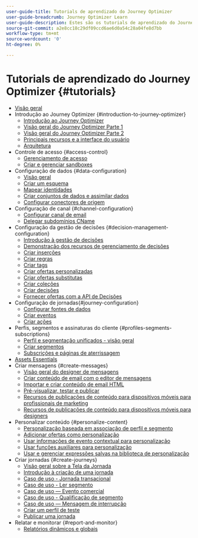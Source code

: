 ```yaml
---
user-guide-title: Tutorials de aprendizado do Journey Optimizer
user-guide-breadcrumb: Journey Optimizer Learn
user-guide-description: Estes são os tutorials de aprendizado do Journey Optimizer.
source-git-commit: a2e8cc18c29df09ccd6ae6d0a54c28a04fe8d7bb
workflow-type: tm+mt
source-wordcount: '0'
ht-degree: 0%

---
```



# Tutorials de aprendizado do Journey Optimizer {#tutorials}

+ [Visão geral](/help/overview.md)
+ Introdução ao Journey Optimizer {#introduction-to-journey-optimizer}
   + [Introdução ao Journey Optimizer](/help/introduction/introduction.md)
   + [Visão geral do Journey Optimizer Parte 1](/help/introduction/journey-optimizer-overview-part-1.md)
   + [Visão geral do Journey Optimizer Parte 2](/help/introduction/journey-optimizer-overview-part-2.md)
   + [Principais recursos e a interface do usuário](/help/introduction/key-capabilities-and-user-interface.md)
   + [Arquitetura](/help/introduction/architecture.md)
+ Controle de acesso {#access-control}
   + [Gerenciamento de acesso](/help/set-up-access/access-management.md)
   + [Criar e gerenciar sandboxes](/help/set-up-access/create-and-manage-sandboxes.md)
+ Configuração de dados {#data-configuration}
   + [Visão geral](/help/set-up-data/set-up-data-overview.md)
   + [Criar um esquema](/help/set-up-data/create-schema.md)
   + [Mapear identidades](/help/set-up-data/map-identities.md)
   + [Criar conjuntos de dados e assimilar dados](/help/set-up-data/create-datasets-and-ingest-data.md)
   + [Configurar conectores de origem](/help/set-up-data/configure-source-connectors.md)
+ Configuração de canal {#channel-configuration}
   + [Configurar canal de email](/help/set-up-email-channel/set-up-email-channel.md)
   + [Delegar subdomínios CName](/help/set-up-email-channel/delegate-cname-subdomains.md)
+ Configuração da gestão de decisões {#decision-management-configuration}
   + [Introdução à gestão de decisões](/help/decision-management/introduction-to-decision-management.md)
   + [Demonstração dos recursos de gerenciamento de decisões](/help/decision-management/demo-of-decision-management-capabilities.md)
   + [Criar inserções](/help/decision-management/create-placements.md)
   + [Criar regras](/help/decision-management/create-rules.md)
   + [Criar tags](/help/decision-management/create-tags.md)
   + [Criar ofertas personalizadas](/help/decision-management/create-personalized-offers.md)
   + [Criar ofertas substitutas](/help/decision-management/create-fallback-offers.md)
   + [Criar coleções](/help/decision-management/create-collections.md)
   + [Criar decisões](/help/decision-management/create-decisions.md)
   + [Fornecer ofertas com a API de Decisões](/help/decision-management/deliver-offers-with-the-decisions-api.md)
+ Configuração de jornadas{#journey-configuration}
   + [Configurar fontes de dados](/help/set-up-journeys/configure-data-sources.md)
   + [Criar eventos](/help/set-up-journeys/create-events.md)
   + [Criar ações](/help/set-up-journeys/create-actions.md)
+ Perfis, segmentos e assinaturas do cliente {#profiles-segments-subscriptions}
   + [Perfil e segmentação unificados - visão geral](/help/set-up-resources/unified-profile-and-segmentation-overview.md)
   + [Criar segmentos](/help/set-up-resources/create-segments.md)
   + [Subscrições e páginas de aterrissagem](/help/subscriptions-and-landing-pages.md)
+ [Assets Essentials](/help/assets-essentials-overview.md)
+ Criar mensagens {#create-messages}
   + [Visão geral do designer de mensagens](/help/create-messages/message-designer-overview.md)
   + [Criar conteúdo de email com o editor de mensagens](/help/create-messages/create-email-content-with-the-message-editor.md)
   + [Importar e criar conteúdo de email HTML](/help/create-messages/import-and-author-html-email-content.md)
   + [Pré-visualizar, testar e publicar](/help/create-messages/preview-proof-and-publish.md)
   + [Recursos de publicações de conteúdo para dispositivos móveis para profissionais de marketing](/help/create-messages/mobile-capabilities.md)
   + [Recursos de publicações de conteúdo para dispositivos móveis para designers](/help/create-messages/mobile-capabilities-for-developers.md)
+ Personalizar conteúdo {#personalize-content}
   + [Personalização baseada em associação de perfil e segmento](/help/personalize-content/profile-and-segment-membership-based-personalization.md)
   + [Adicionar ofertas como personalização](/help/personalize-content/add-offer-decisioning-to-messages.md)
   + [Usar informações de evento contextual para personalização](/help/personalize-content/use-contextual-event-information-for-personalization.md)
   + [Usar funções auxiliares para personalização](/help/personalize-content/use-helper-functions-for-personalization.md)
   + [Usar e gerenciar expressões salvas na biblioteca de personalização](/help/personalize-content/use-and-manage-saved-expressions-in-personalization-library.md)
+ Criar jornadas {#create-journeys}
   + [Visão geral sobre a Tela da Jornada](/help/create-journeys/overview-over-the-journey-canvas.md)
   + [Introdução à criação de uma jornada](/help/create-journeys/introduction-to-building-a-journey.md)
   + [Caso de uso - Jornada transacional](/help/create-journeys/use-case-transactional-journey.md)
   + [Caso de uso - Ler segmento](/help/create-journeys/use-case-read-segment.md)
   + [Caso de uso — Evento comercial](/help/create-journeys/use-case-business-event.md)
   + [Caso de uso - Qualificação de segmento](/help/create-journeys/use-case-read-segment-qualification.md)
   + [Caso de uso — Mensagem de interrupção](/help/create-journeys/use-case-burst-message.md)
   + [Criar um perfil de teste](/help/create-journeys/test-a-journey.md)
   + [Publicar uma jornada](/help/create-journeys/publish-a-journey.md)
+ Relatar e monitorar {#report-and-monitor}
   + [Relatórios dinâmicos e globais](/help/report-and-monitor/live-and-global-reports.md)
